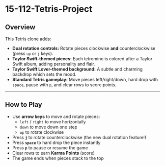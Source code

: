 # 15-112-Tetris-Project

## Overview

This Tetris clone adds:

- **Dual rotation controls:** Rotate pieces clockwise **and** counterclockwise (press `up` or `j` keys).
- **Taylor Swift-themed pieces:** Each tetromino is colored after a Taylor Swift album, adding personality and flair.
- **Taylor Swift Lover-themed background:** A subtle and charming backdrop which sets the mood.
- **Standard Tetris gameplay:** Move pieces left/right/down, hard drop with `space`, pause with `p`, and clear rows to score points.

---

## How to Play

- Use **arrow keys** to move and rotate pieces:
  - `left` / `right` to move horizontally
  - `down` to move down one step
  - `up` to rotate clockwise
- Press **`j`** to rotate counterclockwise (the new dual rotation feature!)
- Press **`space`** to hard drop the piece instantly
- Press **`p`** to pause or resume the game
- Clear rows to earn **Karma Points** (score)
- The game ends when pieces stack to the top
